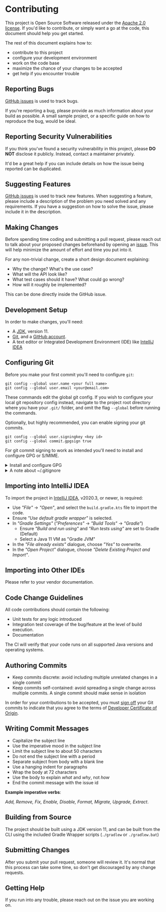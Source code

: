 # Contributing

This project is Open Source Software released under the [Apache 2.0 license](https://www.apache.org/licenses/LICENSE-2.0.html).
If you'd like to contribute, or simply want a go at the code, this document should help you get started.

The rest of this document explains how to:

- contribute to this project
- configure your development environment
- work on the code base
- maximize the chance of your changes to be accepted
- get help if you encounter trouble

## Reporting Bugs

[GitHub issues](https://github.com/rognan/deno-gradle-plugin/issues) is used to track bugs.

If you're reporting a bug, please provide as much information about your build as possible.
A small sample project, or a specific guide on how to reproduce the bug, would be ideal.

## Reporting Security Vulnerabilities

If you think you've found a security vulnerability in this project, please **DO NOT** disclose it
publicly. Instead, contact a maintainer privately.

It'd be a great help if you can include details on how the issue being reported can be duplicated.

## Suggesting Features

[GitHub issues](https://github.com/rognan/deno-gradle-plugin/issues) is used to track new features. When suggesting a feature, please include a description
of the problem you need solved and any requirements. If you have a suggestion on how to solve the
issue, please include it in the description.

## Making Changes

Before spending time coding and submitting a pull request, please reach out to talk about your
proposed changes beforehand by opening an [issue](https://github.com/rognan/deno-gradle-plugin/issues).
This will help minimize the amount of effort and time you put into it.

For any non-trivial change, create a short design document explaining:

- Why the change? What's the use case?
- What will the API look like?
- What test cases should it have? What could go wrong?
- How will it roughly be implemented?

This can be done directly inside the GitHub issue.

## Development Setup

In order to make changes, you'll need:

- A [JDK](http://jdk.java.net/), version 11.
- [Git](https://git-scm.com/), and a [GitHub account](https://github.com/join).
- A text editor or Integrated Development Environment (IDE) like [IntelliJ IDEA](https://www.jetbrains.com/idea/)

## Configuring Git

Before you make your first commit you'll need to configure `git`:

```shell
git config --global user.name <your full name>
git config --global user.email <your@email.com>
```

These commands edit the global git config. If you wish to configure your local git repository
config instead, navigate to the project root directory where you have your `.git/` folder, and omit
the flag `--global` before running the commands.

Optionally, but highly recommended, you can enable signing your git commits.

```shell
git config --global user.signingkey <key id>
git config --global commit.gpgsign true
```

For git commit signing to work as intended you'll need to install and configure GPG or S/MIME.

<details>
  <summary>Install and configure GPG</summary>

## Installing GPG (on MacOs)

**Using homebrew**:

```shell
brew install gnupg pinentry-mac
gpg --full-generate-key
# Follow the wizard (Opt for RSA/4096)
gpg --list-secret-keys --keyid-format LONG
# Copy key (I.e. the last part of `rsa4096/AC23B8C17ECEED2F`)
git config --global gpg.program gpg
echo "export GPG_TTY=$(tty)" >> ~/.bashrc
```

Add default key to the `gpg.conf` and `gpg-agent.conf` found in your `~/.gnupg/` folder on your
local machine. Afterwards you may need to reload your shell and your gpg-agent.

Follow the [official GitHub documentation](https://help.github.com/en/articles/adding-a-new-gpg-key-to-your-github-account)
to upload the public part of your gpg key to GitHub.

Use `git verify-commit <commit hash>` to verify your very first commit.
</details>

<details>
  <summary>A note about ~/.gitignore</summary>

You may use whichever OS or IDE you wish, just remember to add your development environment specific
files to your global `~/.gitignore` file.

These files typically fall into these categories:

- **Operating System specific files**; such as `*~`, `.DS_Store`, `.netrwhist`, etc.
- **IDE specific files**; such as `.idea/`, `.metadata`, `*.sublime-*`, `.*.sw?`, etc.
- **Non-project tooling specific files**; for tools such as `jenv`, `asdf`, `sdkman`, etc
</details>

## Importing into IntelliJ IDEA

To import the project in [IntelliJ IDEA](https://www.jetbrains.com/idea/), v2020.3, or newer, is
required:

- Use _"File"_ → _"Open"_, and select the `build.gradle.kts` file to import the code.
- Ensure _"Use default gradle wrapper"_ is selected.
- In _"Gradle Settings"_ (_"Preferences"_ → _"Build Tools"_ → _"Gradle"_)
  - Ensure _"Build and run using"_ and _"Run tests using"_ are set to Gradle (Default)
  - Select a Java 11 VM as "Gradle JVM"
- In the _"File already exists"_ dialogue, choose _"Yes"_ to overwrite.
- In the _"Open Project"_ dialogue, choose _"Delete Existing Project and Import"_.

## Importing into Other IDEs

Please refer to your vendor documentation.

## Code Change Guidelines

All code contributions should contain the following:

- Unit tests for any logic introduced
- Integration test coverage of the bug/feature at the level of build execution.
- Documentation

The CI will verify that your code runs on all supported Java versions and operating systems.

## Authoring Commits

- Keep commits discrete: avoid including multiple unrelated changes in a single commit
- Keep commits self-contained: avoid spreading a single change across multiple commits.
  A single commit should make sense in isolation

In order for your contributions to be accepted, you must [sign off](https://git-scm.com/docs/git-commit#Documentation/git-commit.txt---signoff)
your Git commits to indicate that you agree to the terms of [Developer Certificate of Origin](https://developercertificate.org/).

## Writing Commit Messages

- Capitalize the subject line
- Use the imperative mood in the subject line
- Limit the subject line to about 50 characters
- Do not end the subject line with a period
- Separate subject from body with a blank line
- Use a hanging indent for paragraphs
- Wrap the body at 72 characters
- Use the body to explain _what_ and _why_, not _how_
- End the commit message with the issue id

**Example imperative verbs**:

_Add, Remove, Fix, Enable, Disable, Format, Migrate, Upgrade, Extract_.

## Building from Source

The project should be built using a JDK version 11, and can be built from the CLI using the included
Gradle Wrapper scripts (`./gradlew` or `./gradlew.bat`)

## Submitting Changes

After you submit your pull request, someone will review it. It's normal that this process can take
some time, so don't get discouraged by any change requests.

## Getting Help

If you run into any trouble, please reach out on the issue you are working on.
